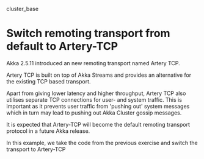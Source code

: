 cluster_base

# Switch remoting transport from default to Artery-TCP

Akka 2.5.11 introduced an new remoting transport named Artery TCP.

Artery TCP is built on top of Akka Streams and provides an alternative
for the existing TCP based transport.

Apart from giving lower latency and higher throughput, Artery TCP
also utilises separate TCP connections for user- and system traffic.
This is important as it prevents user traffic from 'pushing out'
system messages which in turn may lead to pushing out Akka Cluster
gossip messages.

It is expected that Artery-TCP will become the default remoting
transport protocol in a future Akka release.

In this example, we take the code from the previous exercise and
switch the transport to Artery-TCP
